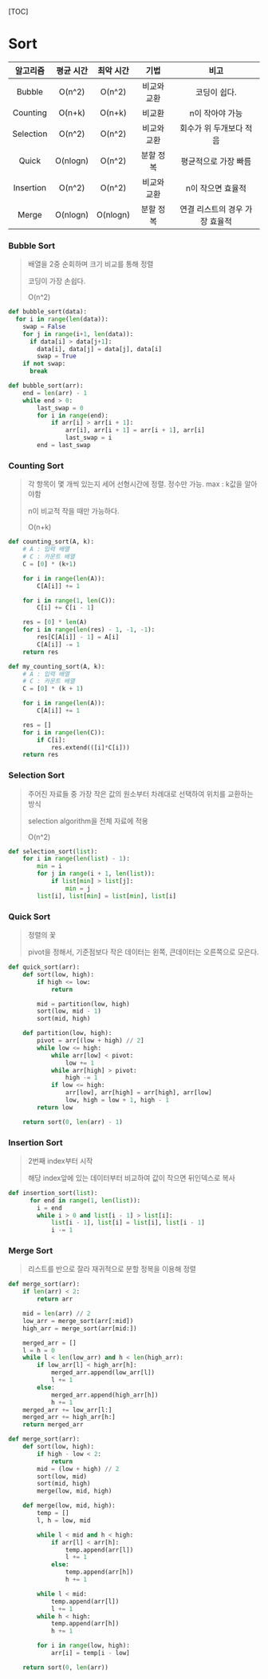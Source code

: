 [TOC]

# Sort

| 알고리즘  | 평균 시간 | 최악 시간 |    기법     |              비고              |
| :-------: | :-------: | :-------: | :---------: | :----------------------------: |
|  Bubble   |  O(n^2)   |  O(n^2)   | 비교와 교환 |          코딩이 쉽다.          |
| Counting  |  O(n+k)   |  O(n+k)   |   비교환    |        n이 작아야 가능         |
| Selection |  O(n^2)   |  O(n^2)   | 비교와 교환 |    회수가 위 두개보다 적음     |
|   Quick   | O(nlogn)  |  O(n^2)   |  분할 정복  |      평균적으로 가장 빠름      |
| Insertion |  O(n^2)   |  O(n^2)   | 비교와 교환 |       n이 작으면 효율적        |
|   Merge   | O(nlogn)  | O(nlogn)  |  분할 정복  | 연결 리스트의 경우 가장 효율적 |



### Bubble Sort

> 배열을 2중 순회하며 크기 비교를 통해 정렬
>
> 코딩이 가장 손쉽다.
>
> O(n^2)

```python
def bubble_sort(data):
  for i in range(len(data)):
    swap = False
    for j in range(i+1, len(data)):
      if data[i] > data[j+1]:
        data[i], data[j] = data[j], data[i]
        swap = True
    if not swap:
      break
```

```python
def bubble_sort(arr):
    end = len(arr) - 1
    while end > 0:
        last_swap = 0
        for i in range(end):
            if arr[i] > arr[i + 1]:
                arr[i], arr[i + 1] = arr[i + 1], arr[i]
                last_swap = i
        end = last_swap
```



### Counting Sort

> 각 항목이 몇 개씩 있는지 세어 선형시간에 정렬. 정수만 가능. max : k값을 알아야함
>
> n이 비교적 작을 때만 가능하다.
>
> O(n+k)

```python
def counting_sort(A, k):
    # A : 입력 배열
    # C : 카운트 배열
    C = [0] * (k+1)

    for i in range(len(A)):
        C[A[i]] += 1

    for i in range(1, len(C)):
        C[i] += C[i - 1]

    res = [0] * len(A)
    for i in range(len(res) - 1, -1, -1):
        res[C[A[i]] - 1] = A[i]
        C[A[i]] -= 1
    return res
```

> 

```python
def my_counting_sort(A, k):
    # A : 입력 배열
    # C : 카운트 배열
    C = [0] * (k + 1)

    for i in range(len(A)):
        C[A[i]] += 1

    res = []
    for i in range(len(C)):
        if C[i]:
            res.extend(([i]*C[i]))
    return res
```



### Selection Sort

> 주어진 자료들 중 가장 작은 값의 원소부터 차례대로 선택하여 위치를 교환하는 방식
>
> selection algorithm을 전체 자료에 적용
>
> O(n^2)

```python
def selection_sort(list):
    for i in range(len(list) - 1):
        min = i
        for j in range(i + 1, len(list)):
            if list[min] > list[j]:
                min = j
        list[i], list[min] = list[min], list[i]
```



### Quick Sort

> 정렬의 꽃
>
> pivot을 정해서, 기준점보다 작은 데이터는 왼쪽, 큰데이터는 오른쪽으로 모은다.

```python
def quick_sort(arr):
    def sort(low, high):
        if high <= low:
            return

        mid = partition(low, high)
        sort(low, mid - 1)
        sort(mid, high)

    def partition(low, high):
        pivot = arr[(low + high) // 2]
        while low <= high:
            while arr[low] < pivot:
                low += 1
            while arr[high] > pivot:
                high -= 1
            if low <= high:
                arr[low], arr[high] = arr[high], arr[low]
                low, high = low + 1, high - 1
        return low

    return sort(0, len(arr) - 1)
```



### Insertion Sort

> 2번째 index부터 시작
>
> 해당 index앞에 있는 데이터부터 비교하여 값이 작으면 뒤인덱스로 복사

```python
def insertion_sort(list):
	  for end in range(1, len(list)):
      	i = end
        while i > 0 and list[i - 1] > list[i]:
          	list[i - 1], list[i] = list[i], list[i - 1]
            i -= 1
```



### Merge Sort

> 리스트를 반으로 잘라 재귀적으로 분할 정복을 이용해 정렬

```python
def merge_sort(arr):
    if len(arr) < 2:
        return arr

    mid = len(arr) // 2
    low_arr = merge_sort(arr[:mid])
    high_arr = merge_sort(arr[mid:])

    merged_arr = []
    l = h = 0
    while l < len(low_arr) and h < len(high_arr):
        if low_arr[l] < high_arr[h]:
            merged_arr.append(low_arr[l])
            l += 1
        else:
            merged_arr.append(high_arr[h])
            h += 1
    merged_arr += low_arr[l:]
    merged_arr += high_arr[h:]
    return merged_arr
```

```python
def merge_sort(arr):
    def sort(low, high):
        if high - low < 2:
            return
        mid = (low + high) // 2
        sort(low, mid)
        sort(mid, high)
        merge(low, mid, high)

    def merge(low, mid, high):
        temp = []
        l, h = low, mid

        while l < mid and h < high:
            if arr[l] < arr[h]:
                temp.append(arr[l])
                l += 1
            else:
                temp.append(arr[h])
                h += 1

        while l < mid:
            temp.append(arr[l])
            l += 1
        while h < high:
            temp.append(arr[h])
            h += 1

        for i in range(low, high):
            arr[i] = temp[i - low]

    return sort(0, len(arr))
```

